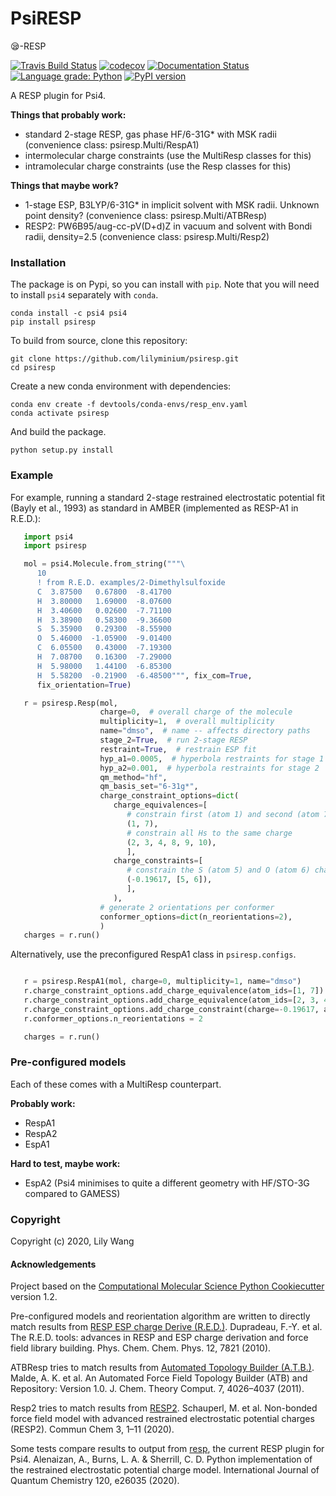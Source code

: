 # PsiRESP
😪-RESP

[//]: # "Badges"

[![Travis Build Status](https://travis-ci.com/lilyminium/psiresp.svg?branch=master)](https://travis-ci.com/lilyminium/psiresp)
[![codecov](https://codecov.io/gh/lilyminium/psiresp/branch/master/graph/badge.svg)](https://codecov.io/gh/lilyminium/psiresp/branch/master)
[![Documentation Status](https://readthedocs.org/projects/psiresp/badge/?version=latest)](https://psiresp.readthedocs.io/en/latest/?badge=latest)
[![Language grade: Python](https://img.shields.io/lgtm/grade/python/g/lilyminium/psiresp.svg?logo=lgtm&logoWidth=18)](https://lgtm.com/projects/g/lilyminium/psiresp/context:python)
[![PyPI version](https://badge.fury.io/py/psiresp.svg)](https://badge.fury.io/py/psiresp)
      

A RESP plugin for Psi4.

**Things that probably work:**

* standard 2-stage RESP, gas phase HF/6-31G* with MSK radii (convenience class: psiresp.Multi/RespA1)
* intermolecular charge constraints (use the MultiResp classes for this)
* intramolecular charge constraints (use the Resp classes for this)

**Things that maybe work?**

* 1-stage ESP, B3LYP/6-31G* in implicit solvent with MSK radii. Unknown point density? (convenience class: psiresp.Multi/ATBResp)
* RESP2: PW6B95/aug-cc-pV(D+d)Z in vacuum and solvent with Bondi radii, density=2.5 (convenience class: psiresp.Multi/Resp2)

### Installation

The package is on Pypi, so you can install with `pip`. Note that you will need to install `psi4` separately with `conda`.

```
conda install -c psi4 psi4
pip install psiresp
```

To build from source, clone this repository:

```
git clone https://github.com/lilyminium/psiresp.git
cd psiresp
```

Create a new conda environment with dependencies:

```
conda env create -f devtools/conda-envs/resp_env.yaml
conda activate psiresp
```

And build the package.

```
python setup.py install
```

### Example

For example, running a standard 2-stage restrained electrostatic potential fit (Bayly et al., 1993) as standard in AMBER 
(implemented as RESP-A1 in R.E.D.):

```python
   import psi4
   import psiresp

   mol = psi4.Molecule.from_string("""\
      10
      ! from R.E.D. examples/2-Dimethylsulfoxide
      C  3.87500   0.67800  -8.41700
      H  3.80000   1.69000  -8.07600
      H  3.40600   0.02600  -7.71100
      H  3.38900   0.58300  -9.36600
      S  5.35900   0.29300  -8.55900
      O  5.46000  -1.05900  -9.01400
      C  6.05500   0.43000  -7.19300
      H  7.08700   0.16300  -7.29000
      H  5.98000   1.44100  -6.85300
      H  5.58200  -0.21900  -6.48500""", fix_com=True,
      fix_orientation=True)

   r = psiresp.Resp(mol,
                    charge=0,  # overall charge of the molecule
                    multiplicity=1,  # overall multiplicity
                    name="dmso",  # name -- affects directory paths
                    stage_2=True,  # run 2-stage RESP
                    restraint=True,  # restrain ESP fit
                    hyp_a1=0.0005,  # hyperbola restraints for stage 1
                    hyp_a2=0.001,  # hyperbola restraints for stage 2
                    qm_method="hf",
                    qm_basis_set="6-31g*",
                    charge_constraint_options=dict(
                       charge_equivalences=[
                          # constrain first (atom 1) and second (atom 7) carbons to same charge
                          (1, 7),
                          # constrain all Hs to the same charge
                          (2, 3, 4, 8, 9, 10),
                          ],
                       charge_constraints=[
                          # constrain the S (atom 5) and O (atom 6) charges to sum to -0.19617
                          (-0.19617, [5, 6]),
                          ],
                       ),
                    # generate 2 orientations per conformer
                    conformer_options=dict(n_reorientations=2),
                    )
   charges = r.run()

```
Alternatively, use the preconfigured RespA1 class in ``psiresp.configs``.

```python

   r = psiresp.RespA1(mol, charge=0, multiplicity=1, name="dmso")
   r.charge_constraint_options.add_charge_equivalence(atom_ids=[1, 7])
   r.charge_constraint_options.add_charge_equivalence(atom_ids=[2, 3, 4, 8, 9, 10])
   r.charge_constraint_options.add_charge_constraint(charge=-0.19617, atom_ids=[5, 6])
   r.conformer_options.n_reorientations = 2

   charges = r.run()
```

### Pre-configured models

Each of these comes with a MultiResp counterpart.

**Probably work:**

* RespA1
* RespA2
* EspA1

**Hard to test, maybe work:**

* EspA2 (Psi4 minimises to quite a different geometry with HF/STO-3G compared to GAMESS)

### Copyright

Copyright (c) 2020, Lily Wang

#### Acknowledgements

Project based on the
[Computational Molecular Science Python Cookiecutter](https://github.com/molssi/cookiecutter-cms) version 1.2.

Pre-configured models and reorientation algorithm are written to directly match results from 
[RESP ESP charge Derive (R.E.D.)](https://upjv.q4md-forcefieldtools.org/RED/).
Dupradeau, F.-Y. et al. The R.E.D. tools: advances in RESP and ESP charge derivation and force field library building. Phys. Chem. Chem. Phys. 12, 7821 (2010).

ATBResp tries to match results from [Automated Topology Builder (A.T.B.)](https://atb.uq.edu.au/).
Malde, A. K. et al. An Automated Force Field Topology Builder (ATB) and Repository: Version 1.0. J. Chem. Theory Comput. 7, 4026–4037 (2011).

Resp2 tries to match results from [RESP2](https://github.com/MSchauperl/RESP2).
Schauperl, M. et al. Non-bonded force field model with advanced restrained electrostatic potential charges (RESP2). Commun Chem 3, 1–11 (2020).

Some tests compare results to output from [resp](https://github.com/cdsgroup/resp), the current RESP plugin 
for Psi4. 
Alenaizan, A., Burns, L. A. & Sherrill, C. D. Python implementation of the restrained electrostatic potential charge model. International Journal of Quantum Chemistry 120, e26035 (2020).
